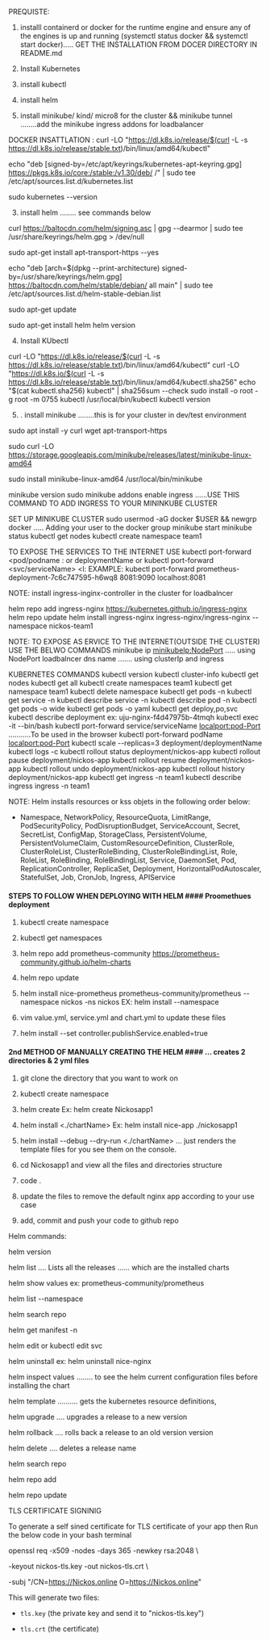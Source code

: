 
PREQUISTE:

1. installl containerd or docker for the runtime engine and ensure any of the engines is up and running (systemctl status docker && systemctl start docker)..... GET THE INSTALLATION FROM DOCER DIRECTORY IN README.md

2. Install Kubernetes 
3. install kubectl 
4. install helm
5. install  minikube/ kind/ micro8 for the cluster  && minikube tunnel  ........add the minikube ingress addons for loadbalancer

DOCKER INSATTLATION :
curl -LO "https://dl.k8s.io/release/$(curl -L -s https://dl.k8s.io/release/stable.txt)/bin/linux/amd64/kubectl"

echo "deb [signed-by=/etc/apt/keyrings/kubernetes-apt-keyring.gpg] https://pkgs.k8s.io/core:/stable:/v1.30/deb/ /" | sudo tee /etc/apt/sources.list.d/kubernetes.list

sudo kubernetes --version 

3. install helm ........ see commands below

curl https://baltocdn.com/helm/signing.asc | gpg --dearmor | sudo tee /usr/share/keyrings/helm.gpg > /dev/null

sudo apt-get install apt-transport-https --yes

echo "deb [arch=$(dpkg --print-architecture) signed-by=/usr/share/keyrings/helm.gpg] https://baltocdn.com/helm/stable/debian/ all main" | sudo tee /etc/apt/sources.list.d/helm-stable-debian.list

sudo apt-get update

sudo apt-get install helm
helm version 

4. Install KUbectl

curl -LO "https://dl.k8s.io/release/$(curl -L -s https://dl.k8s.io/release/stable.txt)/bin/linux/amd64/kubectl"
curl -LO "https://dl.k8s.io/$(curl -L -s https://dl.k8s.io/release/stable.txt)/bin/linux/amd64/kubectl.sha256"
echo "$(cat kubectl.sha256)  kubectl" | sha256sum --check
sudo install -o root -g root -m 0755 kubectl /usr/local/bin/kubectl
kubectl version

5. . install minikube ........this is for your cluster in dev/test environment

sudo apt install -y curl wget apt-transport-https

sudo curl -LO https://storage.googleapis.com/minikube/releases/latest/minikube-linux-amd64

sudo install minikube-linux-amd64 /usr/local/bin/minikube

minikube version
sudo minikube addons enable ingress        ......USE THIS COMMAND TO ADD INGRESS TO YOUR MININKUBE CLUSTER 

 SET UP MINIKUBE CLUSTER
sudo usermod -aG docker $USER && newgrp docker           ..... Adding your user to the docker group 
minikube start 
minikube status
kubectl get nodes
kubectl create namespace team1

TO EXPOSE THE SERVICES TO THE INTERNET USE <PORT-FORWARDING>
kubectl port-forward <pod/podname <local-port>:<service-port>
 or deploymentName or 
 kubectl port-forward <svc/serviceName> <l<ocal-port>:<service-port>
EXAMPLE: kubectl port-forward prometheus-deployment-7c6c747595-h6wq8 8081:9090
localhost:8081

NOTE:  install ingress-inginx-controller in the cluster for loadbalncer 

helm repo add ingress-nginx https://kubernetes.github.io/ingress-nginx
helm repo update
helm install ingress-nginx ingress-nginx/ingress-nginx --namespace nickos-team1

NOTE: TO EXPOSE AS ERVICE TO THE INTERNET(OUTSIDE THE CLUSTER) USE THE BELWO COMMANDS
minikube ip
<minikubeIp:NodePort>       ..... using NodePort
loadbalncer dns name        ....... using clusterIp and ingress

KUBERNETES COMMANDS
kubectl version
kubectl cluster-info 
kubectl get nodes
kubectl get all
kubectl create namespaces team1
kubectl get namespace team1
kubectl delete namespace <namespaceName>
kubectl get pods -n <namespaceName>
kubectl get service <serviceName> -n <namespaceName>
kubectl describe service <serviceName> -n <namespaceName>
kubectl describe pod <podName> -n <namespaceName>
kubectl get pods -o wide
kubectl get pods -o yaml
kubectl get deploy,po,svc
kubectl describe deployment <deploymentName> ex:  uju-nginx-f4d47975b-4tmqh 
kubectl exec -it <podName> --bin/bash
kubectl port-forward service/serviceName <localport:pod-Port>    ...........To be used in the browser 
kubectl port-forward podName <localport:pod-Port>
kubectl scale --replicas=3 deployment/deploymentName
kubectl logs  <podName> -c <containerName>
kubectl rollout status deployment/nickos-app
kubectl rollout pause deployment/nickos-app
kubectl rollout resume deployment/nickos-app
kubectl rollout undo deployment/nickos-app
kubectl rollout history deployment/nickos-app 
kubectl get ingress -n team1
kubectl describe ingress ingress -n team1


NOTE:  Helm installs resources or kss objets in the following order below: 

* Namespace, NetworkPolicy, ResourceQuota, LimitRange, PodSecurityPolicy, PodDisruptionBudget, ServiceAccount, Secret, SecretList, ConfigMap, StorageClass, PersistentVolume, PersistentVolumeClaim, CustomResourceDefinition, ClusterRole, ClusterRoleList, ClusterRoleBinding, ClusterRoleBindingList, Role, RoleList, RoleBinding, RoleBindingList, Service, DaemonSet, Pod, ReplicationController, ReplicaSet, Deployment, HorizontalPodAutoscaler, StatefulSet, Job, CronJob, Ingress, APIService

####    STEPS TO FOLLOW WHEN DEPLOYING  WITH HELM   #### Proomethues deployment  ####

1. kubectl create namespace <namespaceName>
2. kubectl get namespaces
3. helm repo add prometheus-community https://prometheus-community.github.io/helm-charts
4. helm repo update
5. helm install nice-prometheus prometheus-community/prometheus --namespace nickos -ns nickos 
EX: helm install <releaseName> <chart> --namespace <yourNamespace> 

6. vim value.yml, service.yml and chart.yml to update these files

7. helm install <releaseName> <chartNsame> --set controller.publishService.enabled=true

####   2nd METHOD OF MANUALLY CREATING THE HELM    ####  ... creates 2 directories & 2 yml files

1. git clone the directory that you want to work on

2. kubectl create namespace <namespaceName>

3. helm create <chartName> Ex: helm create Nickosapp1

4. helm install <releaseName> <./chartName> Ex: helm install nice-app ./nickosapp1

5. helm install --debug --dry-run <releaseName> <./chartName>  ... just renders the template files for you see them on the console.

6. cd Nickosapp1 and view all the files and directories structure 

6. code .

7. update the files to remove the default nginx app according to your use case 

8. add, commit and push your code to github repo 

Helm commands:

helm version 

helm list .... Lists all the releases   ...... which are the installed charts

helm show values <chartName> ex: prometheus-community/prometheus

helm list --namespace <namesSpace> 

helm search repo <repoName>

helm get manifest <releaseName> -n <namespace>

helm edit <releaseName>  or kubectl edit svc

helm uninstall  <releaseName>     ex: helm uninstall nice-nginx 

helm inspect values …..... to see the helm current configuration files before installing the chart

helm template .......... gets the kubernetes resource definitions,

helm upgrade  <releaseName> <chart> .... upgrades a release to a new version 

helm rollback  <releaseName> <revision>  .... rolls back a release to an old version version

helm delete  <releaseName>    .... deletes a release name

helm search repo  <repoName>

helm repo add <repoName> <repo-url>

helm repo update 



TLS CERTIFICATE SIGNINIG

To generate a self sined certificate for TLS certificate of your app then Run the below code in your bash terminal 

openssl req -x509 -nodes -days 365 -newkey rsa:2048 \

  -keyout nickos-tls.key -out nickos-tls.crt \

  -subj "/CN=https://Nickos.online O=https://Nickos.online"

This will generate two files:

- `tls.key` (the private key and send it to "nickos-tls.key")

- `tls.crt` (the certificate)











<!-- ensure you have installed docker or containerd
install kubernetes 

sudo swapoff -a
sed -i '/ swap / s/^/#/' /etc/fstab
sudo apt update
sudo apt upgrade -y
sudo apt install -y apt-transport-https ca-certificates curl
curl -fsSL https://packages.cloud.google.com/apt/doc/apt-key.gpg | sudo apt-key add -
echo "deb https://apt.kubernetes.io/ kubernetes-xenial main" | sudo tee /etc/apt/sources.list.d/kubernetes.list
sudo apt update
sudo apt install -y kubelet kubeadm kubectl
sudo apt-mark hold kubelet kubeadm kubectl


install minikube or kind cluster for testing or EKS, AKS , GKE clusters
install helm  -->








